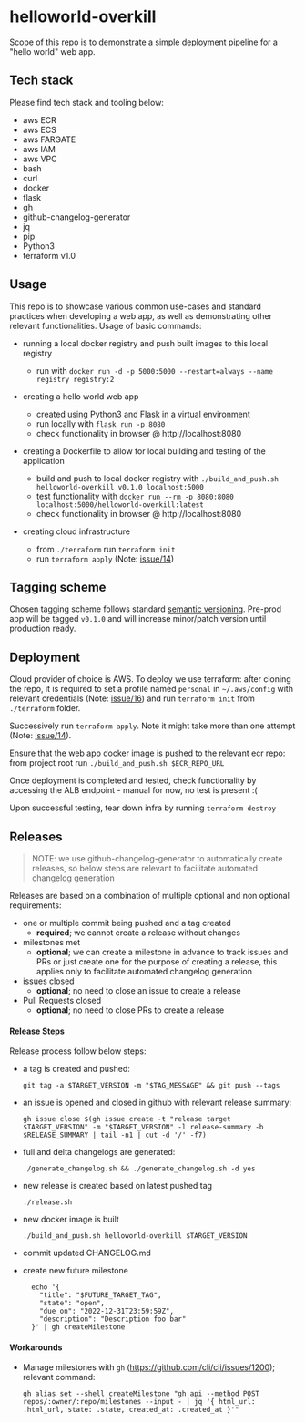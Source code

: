 # helloworld-overkill

Scope of this repo is to demonstrate a simple deployment pipeline for a "hello world" web app.

## Tech stack

Please find tech stack and tooling below:

- aws ECR
- aws ECS
- aws FARGATE
- aws IAM
- aws VPC
- bash
- curl
- docker
- flask
- gh
- github-changelog-generator
- jq
- pip
- Python3
- terraform v1.0

## Usage

This repo is to showcase various common use-cases and standard practices when developing a web app, as well as demonstrating other relevant functionalities. Usage of basic commands:

- running a local docker registry and push built images to this local registry
  - run with `docker run -d -p 5000:5000 --restart=always --name registry registry:2`

- creating a hello world web app
  - created using Python3 and Flask in a virtual environment
  - run locally with `flask run -p 8080`
  - check functionality in browser @ http://localhost:8080

- creating a Dockerfile to allow for local building and testing of the application
  - build and push to local docker registry with `./build_and_push.sh helloworld-overkill v0.1.0 localhost:5000`
  - test functionality with `docker run --rm -p 8080:8080 localhost:5000/helloworld-overkill:latest`
  - check functionality in browser @ http://localhost:8080

- creating cloud infrastructure
  - from `./terraform` run `terraform init`
  - run `terraform apply` (Note: [issue/14](https://github.com/iomarcovalente/helloworld-overkill/issues/14))

## Tagging scheme

Chosen tagging scheme follows standard [semantic versioning](https://semver.org/).
Pre-prod app will be tagged `v0.1.0` and will increase minor/patch version until production ready.

## Deployment

Cloud provider of choice is AWS.
To deploy we use terraform: after cloning the repo, it is required to set a profile named `personal` in `~/.aws/config` with relevant credentials (Note: [issue/16](https://github.com/iomarcovalente/helloworld-overkill/issues/16)) and run `terraform init` from `./terraform` folder.

Successively run `terraform apply`. Note it might take more than one attempt (Note: [issue/14](https://github.com/iomarcovalente/helloworld-overkill/issues/14)).

Ensure that the web app docker image is pushed to the relevant ecr repo: from project root run `./build_and_push.sh $ECR_REPO_URL`

Once deployment is completed and tested, check functionality by accessing the ALB endpoint - manual for now, no test is present :(

Upon successful testing, tear down infra by running `terraform destroy`

## Releases

> NOTE: we use github-changelog-generator to automatically create releases, so below steps are relevant to facilitate automated changelog generation

Releases are based on a combination of multiple optional and non optional requirements:
- one or multiple commit being pushed and a tag created
  - __required__; we cannot create a release without changes
- milestones met
  - __optional__; we can create a milestone in advance to track issues and PRs or just create one for the purpose of creating a release, this applies only to facilitate automated changelog generation
- issues closed
  - __optional__; no need to close an issue to create a release
- Pull Requests closed
  - __optional__; no need to close PRs to create a release

#### Release Steps

Release process follow below steps:
- a tag is created and pushed:

  `git tag -a $TARGET_VERSION -m "$TAG_MESSAGE" && git push --tags`

- an issue is opened and closed in github with relevant release summary:

  `gh issue close $(gh issue create -t "release target $TARGET_VERSION" -m "$TARGET_VERSION" -l release-summary -b $RELEASE_SUMMARY | tail -n1 | cut -d '/' -f7)`

- full and delta changelogs are generated:

  `./generate_changelog.sh && ./generate_changelog.sh -d yes`

- new release is created based on latest pushed tag

  `./release.sh`

- new docker image is built

  `./build_and_push.sh helloworld-overkill $TARGET_VERSION`

- commit updated CHANGELOG.md

- create new future milestone

  ```
    echo '{
      "title": "$FUTURE_TARGET_TAG",
      "state": "open",
      "due_on": "2022-12-31T23:59:59Z",
      "description": "Description foo bar"
    }' | gh createMilestone
  ```
#### Workarounds

- Manage milestones with `gh` (https://github.com/cli/cli/issues/1200); relevant command:

      gh alias set --shell createMilestone "gh api --method POST repos/:owner/:repo/milestones --input - | jq '{ html_url: .html_url, state: .state, created_at: .created_at }'"
